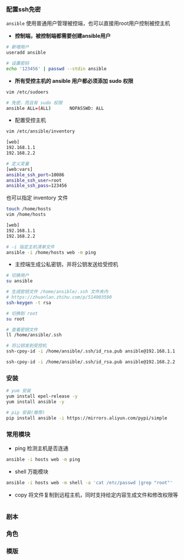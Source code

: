 ### 配置ssh免密
`ansible` 使用普通用户管理被控端，也可以直接用root用户控制被控主机

- **控制端，被控制端都需要创建ansible用户**

```bash
# 新增用户
useradd ansible

# 设置密码
echo '123456' | passwd --stdin ansible
```

- **所有受控主机的 ansible 用户都必须添加 sudo 权限**

```bash
vim /etc/sudoers

# 免密，而且有 sudo 权限
ansible ALL=(ALL)       NOPASSWD: ALL
```


- 配置受控主机

```bash
vim /etc/ansible/inventory

[web]
192.168.1.1
192.168.2.2

# 定义变量
[web:vars]
ansible_ssh_port=10086
ansible_ssh_user=root
ansible_ssh_pass=123456
```

也可以指定 inventory 文件

```bash
touch /home/hosts
vim /home/hosts

[web]
192.168.1.1
192.168.2.2

# -i 指定主机清单文件
ansible -i /home/hosts web -m ping
```

- 主控端生成公私密钥，并将公钥发送给受控机

```bash
# 切换用户
su ansible

# 生成密钥文件 /home/ansible/.ssh 文件夹内
# https://zhuanlan.zhihu.com/p/514903590
ssh-keygen -t rsa

# 切换到 root
su root

# 查看密钥文件
ll /home/ansible/.ssh

# 将公钥发到受控机
ssh-cpoy-id -i /home/ansible/.ssh/id_rsa.pub ansible@192.168.1.1

ssh-cpoy-id -i /home/ansible/.ssh/id_rsa.pub ansible@192.168.2.2
```

### 安装

```bash
# yum 安装
yum install epel-release -y
yum install ansible -y

# pip 安装(推荐)
pip install ansible -i https://mirrors.aliyun.com/pypi/simple
```

### 常用模块

- ping 检测主机是否连通

```bash
ansible -i hosts web -m ping
```

- shell 万能模块

```bash
ansible -i hosts web -m shell -a 'cat /etc/passwd |grep "root"'
```

- copy 将文件复制到远程主机，同时支持给定内容生成文件和修改权限等

```bash

```


### 剧本

### 角色

### 模版
